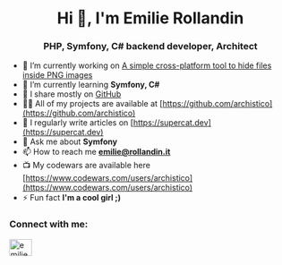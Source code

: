 <h1 align="center">Hi 👋, I'm Emilie Rollandin</h1>
<h3 align="center">PHP, Symfony, C# backend developer, Architect</h3>

- 🔭 I’m currently working on [A simple cross-platform tool to hide files inside PNG images ](https://github.com/archistico/ShadeOfColor2)  
- 🌱 I’m currently learning **Symfony, C#**  
- 👯 I share mostly on [GitHub](https://github.com/archistico)  
- 👨‍💻 All of my projects are available at [https://github.com/archistico](https://github.com/archistico)  
- 📝 I regularly write articles on [https://supercat.dev](https://supercat.dev)  
- 💬 Ask me about **Symfony**  
- 📫 How to reach me **emilie@rollandin.it**  
- 📺 My codewars are available here [https://www.codewars.com/users/archistico](https://www.codewars.com/users/archistico)  
- ⚡ Fun fact **I'm a cool girl ;)**  

<h3 align="left">Connect with me:</h3>
<p align="left">
<a href="https://www.linkedin.com/in/emilie-rollandin-a8a5831a6/" target="blank"><img align="center" src="https://raw.githubusercontent.com/rahuldkjain/github-profile-readme-generator/master/src/images/icons/Social/linked-in-alt.svg" alt="emilie-rollandin" height="30" width="40" /></a>
</p>
